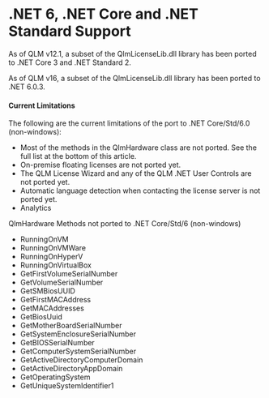 # .NET 6, .NET Core and .NET Standard Support

As of QLM v12.1, a subset of the QlmLicenseLib.dll library has been ported to .NET Core 3 and .NET Standard 2.&#x20;

As of QLM v16, a subset of the QlmLicenseLib.dll library has been ported to .NET 6.0.3.

#### Current Limitations

The following are the current limitations of the port to .NET Core/Std/6.0 (non-windows):

* Most of the methods in the QlmHardware class are not ported. See the full list at the bottom of this article.
* On-premise floating licenses are not ported yet.
* The QLM License Wizard and any of the QLM .NET User Controls are not ported yet.
* Automatic language detection when contacting the license server is not ported yet.
* Analytics

&#x20;QlmHardware Methods not ported to .NET Core/Std/6 (non-windows)

* RunningOnVM
* RunningOnVMWare
* RunningOnHyperV
* RunningOnVirtualBox
* GetFirstVolumeSerialNumber
* GetVolumeSerialNumber
* GetSMBiosUUID
* GetFirstMACAddress
* GetMACAddresses
* GetBiosUuid
* GetMotherBoardSerialNumber
* GetSystemEnclosureSerialNumber
* GetBIOSSerialNumber
* GetComputerSystemSerialNumber
* GetActiveDirectoryComputerDomain
* GetActiveDirectoryAppDomain
* GetOperatingSystem
* GetUniqueSystemIdentifier1

